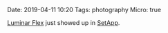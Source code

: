 Date: 2019-04-11 10:20
Tags: photography
Micro: true

[Luminar Flex](https://skylum.com/luminar-flex) just showed up in [SetApp](https://setapp.com/).
